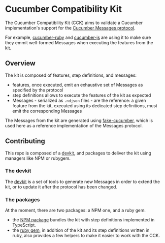 # Cucumber Compatibility Kit

The Cucumber Compatibility Kit (CCK) aims to validate a Cucumber implementation's support for the
[Cucumber Messages protocol](https://github.com/cucumber/common/tree/main/messages#cucumber-messages).

For example, [cucumber-ruby](https://github.com/cucumber/cucumber-ruby/blob/main/spec/cck/cck_spec.rb)
and [cucumber-js](https://github.com/cucumber/cucumber-js/blob/main/compatibility/cck_spec.ts)
are using it to make sure they emmit well-formed Messages when executing the
features from the kit.

## Overview

The kit is composed of features, step definitions, and messages:

- features, once executed, emit an exhaustive set of Messages as specified by
  the protocol
- step definitions allows to execute the features of the kit as expected
- Messages - serialized as `.ndjson` files - are the reference: a given feature
  from the kit, executed using its dedicated step definitions, must emit the
  corresponding Messages

The Messages from the kit are generated using
[fake-cucumber](https://github.com/cucumber/fake-cucumber), which is used here
as a reference implementation of the Messages protocol.

## Contributing

This repo is composed of a [devkit](./devkit/), and packages to deliver the kit
using managers like NPM or rubygem.

### The devkit

The [devkit](./devkit/) is a set of tools to generate new Messages in order to
extend the kit, or to update it after the protocol has been changed.

### The packages

At the moment, there are two packages: a NPM one, and a ruby gem.

- the [NPM package](./javascript/) bundles the kit with step definitions
  implemented in TypeScript.
- the [ruby gem](./ruby), in addition of the kit and its step definitions
  written in ruby, also provides a few helpers to make it easier to work with
  the CCK.
